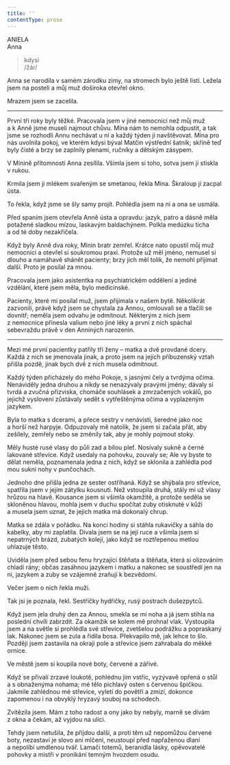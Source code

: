```yaml
---
title: ''
contentType: prose
---
```


ANIELA  
Anna

> kdysi  
> /žár/

Anna se narodila v samém zárodku zimy, na stromech bylo ještě listí. Ležela jsem na posteli a můj muž doširoka otevřel okno.

Mrazem jsem se zacelila.

* * *

První tři roky byly těžké. Pracovala jsem v jiné nemocnici než můj muž a k Anně jsme museli najmout chůvu. Mína nám to nemohla odpustit, a tak jsme se rozhodli Annu nechávat u ní a každý týden ji navštěvovat. Mína pro nás uvolnila pokoj, ve kterém kdysi býval Matčin výstřední šatník; skříně teď byly čisté a brzy se zaplnily plenami, ručníky a dětským zásypem.

V Mínině přítomnosti Anna zesílila. Všimla jsem si toho, sotva jsem ji stiskla v rukou.

Krmila jsem ji mlékem svařeným se smetanou, řekla Mína. Škraloup jí zacpal ústa.

To řekla, když jsme se šly samy projít. Pohlédla jsem na ni a ona se usmála.

Před spaním jsem otevřela Anně ústa a opravdu: jazyk, patro a dásně měla potažené sladkou mízou, laskavým baldachýnem. Polkla medúzku ticha a od té doby nezakřičela.

Když byly Anně dva roky, Mínin bratr zemřel. Krátce nato opustil můj muž nemocnici a otevřel si soukromou praxi. Protože už měl jméno, nemusel si dlouho a namáhavě shánět pacienty; brzy jich měl tolik, že nemohl přijímat další. Proto je posílal za mnou.

Pracovala jsem jako asistentka na psychiatrickém oddělení a jediné vzdělání, které jsem měla, bylo medicínské.

Pacienty, které mi posílal muž, jsem přijímala v našem bytě. Několikrát zazvonili, právě když jsem se chystala za Annou, omlouvali se a tlačili se dovnitř; neměla jsem odvahu je odmítnout. Některým z nich jsem z nemocnice přinesla valium nebo jiné léky a první z nich spáchal sebevraždu právě v den Anniných narozenin.

* * *

Mezi mé první pacientky patřily tři ženy – matka a dvě provdané dcery. Každá z nich se jmenovala jinak, a proto jsem na jejich příbuzenský vztah přišla pozdě, jinak bych dvě z nich musela odmítnout.

Každý týden přicházely do mého Pokoje, s jasnými čely a tvrdýma očima. Nenáviděly jedna druhou a nikdy se nenazývaly pravými jmény; dávaly si tvrdá a zvučná přízviska, chomáče souhlásek a zmrzačených vokálů, po jejichž vyslovení zůstávaly sedět s vytřeštěnýma očima a vyplazeným jazykem.

Byla to matka s dcerami, a přece sestry v nenávisti, šeredné jako noc a horší než harpyje. Odpuzovaly mě natolik, že jsem si začala přát, aby zešílely, zemřely nebo se změnily tak, aby je mohly pojmout stoky.

Měly husté rusé vlasy do půli zad a bílou pleť. Nosívaly sukně a černé lakované střevíce. Když usedaly na pohovku, zouvaly se; Ale vy byste to dělat neměla, poznamenala jedna z nich, když se sklonila a zahlédla pod mou sukní nohy v punčochách.

Jednoho dne přišla jedna ze sester ostříhaná. Když se shýbala pro střevíce, spatřila jsem v jejím zátylku kousnutí. Než vstoupila druhá, stály mi už vlasy hrůzou na hlavě. Kousance jsem si všimla okamžitě, a protože seděla se skloněnou hlavou, mohla jsem v duchu spočítat zuby otisknuté v kůži a musela jsem uznat, že jejich matka má dokonalý chrup.

Matka se zdála v pořádku. Na konci hodiny si stáhla rukavičky a sáhla do kabelky, aby mi zaplatila. Dívala jsem se na její ruce a všimla jsem si nepatrných brázd, zubatých kolejí, jako když se roztřepenou metlou uhlazuje těsto.

Uviděla jsem před sebou fenu hryzající štěňata a štěňata, která si olizováním chladí rány; občas zasáhnou jazykem i matku a nakonec se soustředí jen na ni, jazykem a zuby se vzájemně zraňují k bezvědomí.

Večer jsem o nich řekla muži.

Tak jsi je poznala, řekl. Sestřičky hydřičky, rusý postrach duše­zpytců.

Když jsem jela druhý den za Annou, smekla se mi noha a já jsem stihla na poslední chvíli zabrzdit. Za okamžik se kolem mě prohnal vlak. Vystoupila jsem a na světle si prohlédla své střevíce, zvetšelou podrážku a popraskaný lak. Nakonec jsem se zula a řídila bosa. Překvapilo mě, jak lehce to šlo. Později jsem zastavila na okraji pole a střevíce jsem zahrabala do měkké ornice.

Ve městě jsem si koupila nové boty, červené a zářivé.

Když se přivalí zrzavé loukotě, pohlédnu jim vstříc, vyzývavě opřená o stůl a s obnaženýma nohama; mé tělo pichlavý osten s červenou špičkou. Jakmile zahlédnou mé střevíce, vyletí do povětří a zmizí, dokonce zapomenou i na obvyklý hryzavý souboj na schodech.

Zvítězila jsem. Mám z toho radost a ony jako by nebyly, marně se dívám z okna a čekám, až vyjdou na ulici.

Tehdy jsem netušila, že přijdou další, a proti těm už nepomůžou červené boty, nezastaví je slovo ani mlčení, neustoupí před napřaženou dlaní a nepolíbí umdlenou tvář. Lamači totemů, beranidla lásky, opěvovatelé pohovky a mistři v pronikání temným hvozdem osudu.
